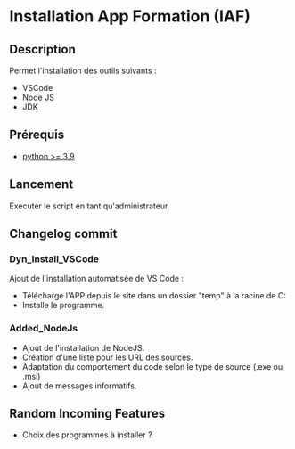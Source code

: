 # Installation App Formation (IAF)

## Description

Permet l'installation des outils suivants :

- VSCode
- Node JS
- JDK

## Prérequis

- [python >= 3.9](https://www.python.org/downloads/)

## Lancement

Executer le script en tant qu'administrateur

## Changelog commit

### Dyn_Install_VSCode

Ajout de l'installation automatisée de VS Code :

- Télécharge l'APP depuis le site dans un dossier "temp" à la racine de C:
- Installe le programme.

### Added_NodeJs

- Ajout de l'installation de NodeJS.
- Création d'une liste pour les URL des sources.
- Adaptation du comportement du code selon le type de source (.exe ou .msi)
- Ajout de messages informatifs.

## Random Incoming Features

- Choix des programmes à installer ?
